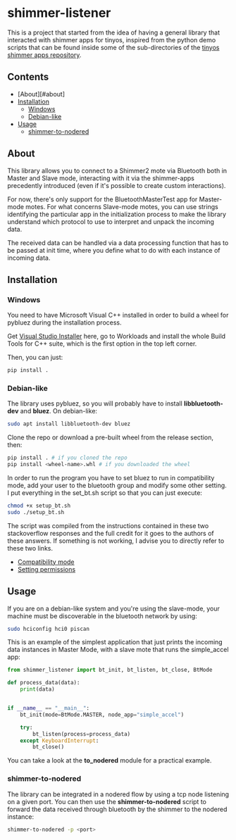 # shimmer-listener

This is a project that started from the idea of having a general library that interacted with shimmer apps for tinyos, 
inspired from the python demo scripts that can be found inside some of the sub-directories of the 
[tinyos shimmer apps repository](https://github.com/ShimmerResearch/tinyos-shimmer).

## Contents

- [About][#about]
- [Installation](#installation)
    - [Windows](#windows)
    - [Debian-like](#debian-like)
- [Usage](#usage)
    - [shimmer-to-nodered](#shimmer-to-nodered)

## About

This library allows you to connect to a Shimmer2 mote via Bluetooth both in Master and Slave mode, interacting with it 
via the shimmer-apps precedently introduced (even if it's possible to create custom interactions).

For now, there's only support for the BluetoothMasterTest app for Master-mode motes. For what concerns Slave-mode motes, 
you can use strings identifying the particular app in the initialization process to make the library understand which 
protocol to use to interpret and unpack the incoming data.

The received data can be handled via a data processing function that has to be passed at init time, where you define 
what to do with each instance of incoming data.

## Installation

### Windows

You need to have Microsoft Visual C++ installed in order to build a wheel for pybluez during the installation process.

Get [Visual Studio Installer](https://visualstudio.microsoft.com/it/thank-you-downloading-visual-studio/?sku=BuildTools&rel=16) here, go to Workloads and install the whole Build Tools for C++ suite, which is the first option in the top left corner.

Then, you can just:
```bash
pip install .
```

### Debian-like

The library uses pybluez, so you will probably have to install **libbluetooth-dev** and **bluez**.
On debian-like:

```bash
sudo apt install libbluetooth-dev bluez
```

Clone the repo or download a pre-built wheel from the release section, then:

```bash
pip install . # if you cloned the repo
pip install <wheel-name>.whl # if you downloaded the wheel
```


In order to run the program you have to set bluez to run in compatibility mode, add your user to the bluetooth 
group and modify some other setting. I put everything in the set_bt.sh script so that you can just execute:

```bash
chmod +x setup_bt.sh
sudo ./setup_bt.sh
```

The script was compiled from the instructions contained in these two stackoverflow responses and the full credit 
for it goes to the authors of these answers. If something is not working, I advise you to directly 
refer to these two links.

- [Compatibility mode](https://stackoverflow.com/a/46810116)
- [Setting permissions](https://stackoverflow.com/a/42306883)


## Usage

If you are on a debian-like system and you're using the slave-mode, your machine must be discoverable in the bluetooth 
network by using:

```bash
sudo hciconfig hci0 piscan
```

This is an example of the simplest application that just prints the incoming data instances in Master Mode, with 
a slave mote that runs the simple_accel app:

```python
from shimmer_listener import bt_init, bt_listen, bt_close, BtMode

def process_data(data):
    print(data)


if __name__ == "__main__":       
    bt_init(mode=BtMode.MASTER, node_app="simple_accel")

    try:
        bt_listen(process=process_data)
    except KeyboardInterrupt:
        bt_close()
```

You can take a look at the **to_nodered** module for a practical example.

### shimmer-to-nodered

The library can be integrated in a nodered flow by using a tcp node listening on a given port. 
You can then use the **shimmer-to-nodered** script to forward the data received through bluetooth by the shimmer 
to the nodered instance:

```bash
shimmer-to-nodered -p <port>
```

